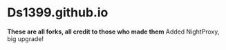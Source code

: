 # Ds1399.github.io
<b>These are all forks, all credit to those who made them</b>
<a>Added NightProxy, big upgrade!</a>
